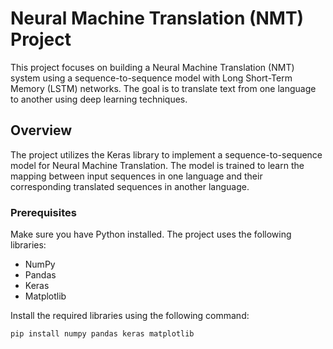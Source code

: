 # Neural Machine Translation (NMT) Project

This project focuses on building a Neural Machine Translation (NMT) system using a sequence-to-sequence model with Long Short-Term Memory (LSTM) networks. The goal is to translate text from one language to another using deep learning techniques.

## Overview

The project utilizes the Keras library to implement a sequence-to-sequence model for Neural Machine Translation. The model is trained to learn the mapping between input sequences in one language and their corresponding translated sequences in another language.

### Prerequisites

Make sure you have Python installed. The project uses the following libraries:

- NumPy
- Pandas
- Keras
- Matplotlib

Install the required libraries using the following command:

```bash
pip install numpy pandas keras matplotlib
```

